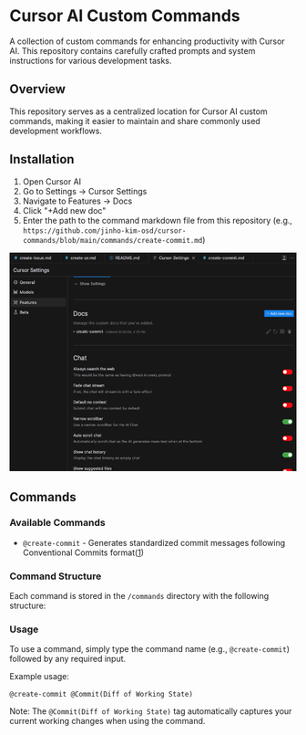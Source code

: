 # Cursor AI Custom Commands

A collection of custom commands for enhancing productivity with Cursor AI. This repository contains carefully crafted prompts and system instructions for various development tasks.

## Overview

This repository serves as a centralized location for Cursor AI custom commands, making it easier to maintain and share commonly used development workflows.

## Installation

1. Open Cursor AI
2. Go to Settings -> Cursor Settings
3. Navigate to Features -> Docs
4. Click "+Add new doc"
5. Enter the path to the command markdown file from this repository (e.g., `https://github.com/jinho-kim-osd/cursor-commands/blob/main/commands/create-commit.md`)

![Cursor Settings](image.png)

## Commands

### Available Commands

- `@create-commit` - Generates standardized commit messages following Conventional Commits format([1](https://github.com/dgokcin/dotfiles/blob/main/ai-stuff/cursor/prompts/create-commit/system.md))

### Command Structure

Each command is stored in the `/commands` directory with the following structure:

### Usage

To use a command, simply type the command name (e.g., `@create-commit`) followed by any required input.

Example usage:

```git
@create-commit @Commit(Diff of Working State)
```

Note: The `@Commit(Diff of Working State)` tag automatically captures your current working changes when using the command.
